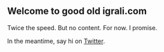 ## Welcome to good old igrali.com

Twice the speed. But no content. For now. I promise.

In the meantime, say hi on [Twitter](https://twitter.com/igrali).

